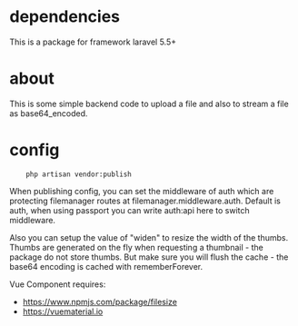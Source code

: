 # dependencies
This is a package for framework laravel 5.5+

# about
This is some simple backend code to upload a file and also to stream a file as base64_encoded.

# config

```
    php artisan vendor:publish
```

When publishing config, you can set the middleware of auth which are protecting filemanager routes at
filemanager.middleware.auth. Default is auth, when using passport you can write auth:api here to switch middleware.

Also you can setup the value of "widen" to resize the width of the thumbs. Thumbs are generated on the fly when requesting a
thumbnail - the package do not store thumbs. But make sure you will flush the cache - the base64 encoding is cached with rememberForever.

Vue Component requires: 

- https://www.npmjs.com/package/filesize
- https://vuematerial.io
